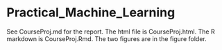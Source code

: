 Practical_Machine_Learning
==========================

See CourseProj.md for the report.  The html file is CourseProj.html.  The R markdown is CourseProj.Rmd.  The two figures are in the figure folder.
